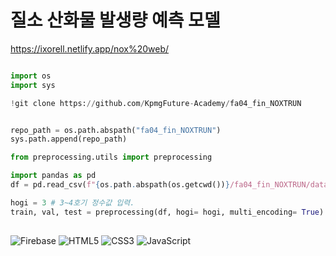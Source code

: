 # 질소 산화물 발생량 예측 모델 
https://ixorell.netlify.app/nox%20web/

```python

import os
import sys

!git clone https://github.com/KpmgFuture-Academy/fa04_fin_NOXTRUN


repo_path = os.path.abspath("fa04_fin_NOXTRUN")
sys.path.append(repo_path)

from preprocessing.utils import preprocessing

import pandas as pd
df = pd.read_csv(f"{os.path.abspath(os.getcwd())}/fa04_fin_NOXTRUN/datasets/영흥발전소.csv", encoding="cp949")

hogi = 3 # 3~4호기 정수값 입력.
train, val, test = preprocessing(df, hogi= hogi, multi_encoding= True)

```

##
![Firebase](https://img.shields.io/badge/Firebase-%23FFCA28.svg?style=flat&logo=firebase&logoColor=white)
![HTML5](https://img.shields.io/badge/HTML5-%23E34F26.svg?style=flat&logo=html5&logoColor=white)
![CSS3](https://img.shields.io/badge/CSS3-%231572B6.svg?style=flat&logo=css3&logoColor=white)
![JavaScript](https://img.shields.io/badge/JavaScript-%23F7DF1E.svg?style=flat&logo=javascript&logoColor=black)
